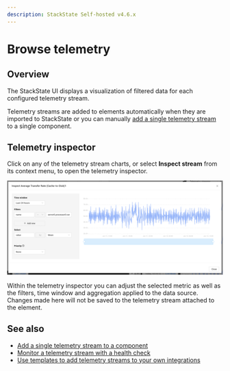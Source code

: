```yaml
---
description: StackState Self-hosted v4.6.x
---
```


# Browse telemetry

## Overview

The StackState UI displays a visualization of filtered data for each configured telemetry stream.

Telemetry streams are added to elements automatically when they are imported to StackState or you can manually [add a single telemetry stream](add-telemetry-to-element.md) to a single component.

## Telemetry inspector

Click on any of the telemetry stream charts, or select **Inspect stream** from its context menu, to open the telemetry inspector.

![Telemetry inspector](../../.gitbook/assets/v46_telemetry-inspector.png)

Within the telemetry inspector you can adjust the selected metric as well as the filters, time window and aggregation applied to the data source. Changes made here will not be saved to the telemetry stream attached to the element.

## See also

* [Add a single telemetry stream to a component](add-telemetry-to-element.md)
* [Monitor a telemetry stream with a health check](../health-state/add-a-health-check.md)
* [Use templates to add telemetry streams to your own integrations](../../configure/telemetry/telemetry_synchronized_topology.md "StackState Self-Hosted only")
